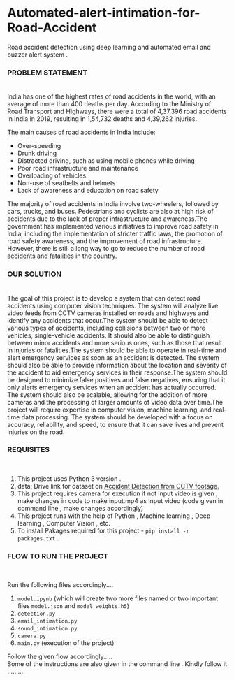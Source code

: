 # Automated-alert-intimation-for-Road-Accident
Road accident detection using deep learning and automated email and buzzer alert system . <br>

<h3>PROBLEM STATEMENT<BR><br></h3>
India has one of the highest rates of road accidents in the world, with an average of more than 400 deaths per day. According to the Ministry of Road Transport and Highways, there were a total of 4,37,396 road accidents in India in 2019, resulting in 1,54,732 deaths and 4,39,262 injuries.

The main causes of road accidents in India include:

* Over-speeding
* Drunk driving
* Distracted driving, such as using mobile phones while driving
* Poor road infrastructure and maintenance
* Overloading of vehicles
* Non-use of seatbelts and helmets
* Lack of awareness and education on road safety

The majority of road accidents in India involve two-wheelers, followed by cars, trucks, and buses. Pedestrians and cyclists are also at high risk of accidents due to the lack of proper infrastructure and awareness.The government has implemented various initiatives to improve road safety in India, including the implementation of stricter traffic laws, the promotion of road safety awareness, and the improvement of road infrastructure. However, there is still a long way to go to reduce the number of road accidents and fatalities in the country.

 <h3>OUR SOLUTION<BR><br></h3>
The goal of this project is to develop a system that can detect road accidents using computer vision techniques. The system will analyze live video feeds from CCTV cameras installed on roads and highways and identify any accidents that occur.The system should be able to detect various types of accidents, including collisions between two or more vehicles, single-vehicle accidents. It should also be able to distinguish between minor accidents and more serious ones, such as those that result in injuries or fatalities.The system should be able to operate in real-time and alert emergency services as soon as an accident is detected. The system should also be able to provide information about the location and severity of the accident to aid emergency services in their response.The system should be designed to minimize false positives and false negatives, ensuring that it only alerts emergency services when an accident has actually occurred. The system should also be scalable, allowing for the addition of more cameras and the processing of larger amounts of video data over time.The project will require expertise in computer vision, machine learning, and real-time data processing. The system should be developed with a focus on accuracy, reliability, and speed, to ensure that it can save lives and prevent injuries on the road.
  

<h3>REQUISITES</h3><br>
  
  1. This project uses Python 3 version .<br>
  2. data: Drive link for dataset on <a href="https://drive.google.com/file/d/1djhci90vfLEaEkAx7yAZhTYWa4hoyuVN/view?usp=share_link">Accident Detection from CCTV footage.</a><br>
  3. This project requires camera for execution if not input video is given , make changes in code to make input.mp4 as input video (code given in command      line , make changes accordingly) <br>
  4. This project runs with the help of Python , Machine learning , Deep learning , Computer Vision , etc.<br>
  5. To install Pakages required for this project - <code>pip install -r packages.txt</code> .



  <h3>FLOW TO RUN THE PROJECT<BR></h3><br>
  
  Run the following files accordingly....<br>
  
  1. <code>model.ipynb</code> (which will create two more files named or two important files <code>model.json</code> and <code>model_weights.h5</code>)
  2. <code>detection.py</code>
  3. <code>email_intimation.py</code>
  4. <code>sound_intimation.py</code>
  5. <code>camera.py</code>
  6. <code>main.py</code> (execution of the project)<br>
  
  Follow the given flow accordingly.....<br>
  Some of the instructions are also given in the command line . Kindly follow it .........
